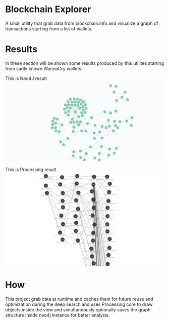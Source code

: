 # Blockchain Explorer
A small utility that grab data from blockchain.info and visualize a graph of transactions starting from a list of wallets.

# Results
In these section will be shown some results produced by this utilites starting from sadly known WannaCry wallets.

This is Neo4J result
![This is Neo4J result](https://github.com/Abyssi/blockchain_explorer/raw/master/screenshots/blockchain_explorer_neo4j.png)

This is Processing result
![This is Processing result](https://github.com/Abyssi/blockchain_explorer/raw/master/screenshots/blockchain_explorer_processing.png)

# How
This project grab data at runtime and caches them for future reuse and optimization during the deep search and uses Processing core to draw objects inside the view and simultaneously optionally saves the graph structure inside neo4j instance for better analysis. 

